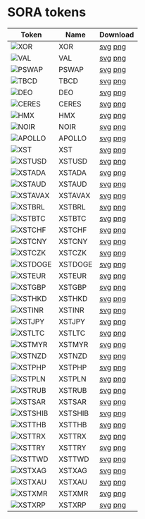 # SORA tokens

| Token                             | Name    | Download                                                  |
| --------------------------------- | ------- | --------------------------------------------------------- |
| ![XOR](./SORA/svg/XOR.svg)        | XOR     | [svg](./SORA/svg/XOR.svg) [png](./SORA/png/XOR.png)       |
| ![VAL](./SORA/svg/VAL.svg)        | VAL     | [svg](./SORA/svg/VAL.svg) [png](./SORA/png/VAL.png)       |
| ![PSWAP](./SORA/svg/PSWAP.svg)    | PSWAP   | [svg](./SORA/svg/PSWAP.svg) [png](./SORA/png/PSWAP.png)   |
| ![TBCD](./SORA/svg/TBCD.svg)      | TBCD    | [svg](./SORA/svg/TBCD.svg) [png](./SORA/png/TBCD.png)     |
| ![DEO](./SORA/svg/DEO.svg)        | DEO     | [svg](./SORA/svg/DEO.svg) [png](./SORA/png/DEO.png)       |
| ![CERES](./SORA/svg/CERES.svg)    | CERES   | [svg](./SORA/svg/CERES.svg) [png](./SORA/png/CERES.png)   |
| ![HMX](./SORA/svg/HMX.svg)        | HMX     | [svg](./SORA/svg/HMX.svg) [png](./SORA/png/HMX.png)       |
| ![NOIR](./SORA/svg/NOIR.svg)      | NOIR    | [svg](./SORA/svg/NOIR.svg) [png](./SORA/png/NOIR.png)     |
| ![APOLLO](./SORA/svg/APOLLO.svg)  | APOLLO  | [svg](./SORA/svg/APOLLO.svg) [png](./SORA/png/APOLLO.png) |
| ![XST](./XST/svg/XST.svg)         | XST     | [svg](./XST/svg/XST.svg) [png](./XST/png/XST.png)         |
| ![XSTUSD](./XST/svg/XSTUSD.svg)   | XSTUSD  | [svg](./XST/svg/XSTUSD.svg) [png](./XST/png/XSTUSD.png)   |
| ![XSTADA](./XST/svg/XSTADA.svg)   | XSTADA  | [svg](./XST/svg/XSTADA.svg) [png](./XST/png/XSTADA.png)   |
| ![XSTAUD](./XST/svg/XSTAUD.svg)   | XSTAUD  | [svg](./XST/svg/XSTAUD.svg) [png](./XST/png/XSTAUD.png)   |
| ![XSTAVAX](./XST/svg/XSTAVAX.svg) | XSTAVAX | [svg](./XST/svg/XSTAVAX.svg) [png](./XST/png/XSTAVAX.png) |
| ![XSTBRL](./XST/svg/XSTBRL.svg)   | XSTBRL  | [svg](./XST/svg/XSTBRL.svg) [png](./XST/png/XSTBRL.png)   |
| ![XSTBTC](./XST/svg/XSTBTC.svg)   | XSTBTC  | [svg](./XST/svg/XSTBTC.svg) [png](./XST/png/XSTBTC.png)   |
| ![XSTCHF](./XST/svg/XSTCHF.svg)   | XSTCHF  | [svg](./XST/svg/XSTCHF.svg) [png](./XST/png/XSTCHF.png)   |
| ![XSTCNY](./XST/svg/XSTCNY.svg)   | XSTCNY  | [svg](./XST/svg/XSTCNY.svg) [png](./XST/png/XSTCNY.png)   |
| ![XSTCZK](./XST/svg/XSTCZK.svg)   | XSTCZK  | [svg](./XST/svg/XSTCZK.svg) [png](./XST/png/XSTCZK.png)   |
| ![XSTDOGE](./XST/svg/XSTDOGE.svg) | XSTDOGE | [svg](./XST/svg/XSTDOGE.svg) [png](./XST/png/XSTDOGE.png) |
| ![XSTEUR](./XST/svg/XSTEUR.svg)   | XSTEUR  | [svg](./XST/svg/XSTEUR.svg) [png](./XST/png/XSTEUR.png)   |
| ![XSTGBP](./XST/svg/XSTGBP.svg)   | XSTGBP  | [svg](./XST/svg/XSTGBP.svg) [png](./XST/png/XSTGBP.png)   |
| ![XSTHKD](./XST/svg/XSTHKD.svg)   | XSTHKD  | [svg](./XST/svg/XSTHKD.svg) [png](./XST/png/XSTHKD.png)   |
| ![XSTINR](./XST/svg/XSTINR.svg)   | XSTINR  | [svg](./XST/svg/XSTINR.svg) [png](./XST/png/XSTINR.png)   |
| ![XSTJPY](./XST/svg/XSTJPY.svg)   | XSTJPY  | [svg](./XST/svg/XSTJPY.svg) [png](./XST/png/XSTJPY.png)   |
| ![XSTLTC](./XST/svg/XSTLTC.svg)   | XSTLTC  | [svg](./XST/svg/XSTLTC.svg) [png](./XST/png/XSTLTC.png)   |
| ![XSTMYR](./XST/svg/XSTMYR.svg)   | XSTMYR  | [svg](./XST/svg/XSTMYR.svg) [png](./XST/png/XSTMYR.png)   |
| ![XSTNZD](./XST/svg/XSTNZD.svg)   | XSTNZD  | [svg](./XST/svg/XSTNZD.svg) [png](./XST/png/XSTNZD.png)   |
| ![XSTPHP](./XST/svg/XSTPHP.svg)   | XSTPHP  | [svg](./XST/svg/XSTPHP.svg) [png](./XST/png/XSTPHP.png)   |
| ![XSTPLN](./XST/svg/XSTPLN.svg)   | XSTPLN  | [svg](./XST/svg/XSTPLN.svg) [png](./XST/png/XSTPLN.png)   |
| ![XSTRUB](./XST/svg/XSTRUB.svg)   | XSTRUB  | [svg](./XST/svg/XSTRUB.svg) [png](./XST/png/XSTRUB.png)   |
| ![XSTSAR](./XST/svg/XSTSAR.svg)   | XSTSAR  | [svg](./XST/svg/XSTSAR.svg) [png](./XST/png/XSTSAR.png)   |
| ![XSTSHIB](./XST/svg/XSTSHIB.svg) | XSTSHIB | [svg](./XST/svg/XSTSHIB.svg) [png](./XST/png/XSTSHIB.png) |
| ![XSTTHB](./XST/svg/XSTTHB.svg)   | XSTTHB  | [svg](./XST/svg/XSTTHB.svg) [png](./XST/png/XSTTHB.png)   |
| ![XSTTRX](./XST/svg/XSTTRX.svg)   | XSTTRX  | [svg](./XST/svg/XSTTRX.svg) [png](./XST/png/XSTTRX.png)   |
| ![XSTTRY](./XST/svg/XSTTRY.svg)   | XSTTRY  | [svg](./XST/svg/XSTTRY.svg) [png](./XST/png/XSTTRY.png)   |
| ![XSTTWD](./XST/svg/XSTTWD.svg)   | XSTTWD  | [svg](./XST/svg/XSTTWD.svg) [png](./XST/png/XSTTWD.png)   |
| ![XSTXAG](./XST/svg/XSTXAG.svg)   | XSTXAG  | [svg](./XST/svg/XSTXAG.svg) [png](./XST/png/XSTXAG.png)   |
| ![XSTXAU](./XST/svg/XSTXAU.svg)   | XSTXAU  | [svg](./XST/svg/XSTXAU.svg) [png](./XST/png/XSTXAU.png)   |
| ![XSTXMR](./XST/svg/XSTXMR.svg)   | XSTXMR  | [svg](./XST/svg/XSTXMR.svg) [png](./XST/png/XSTXMR.png)   |
| ![XSTXRP](./XST/svg/XSTXRP.svg)   | XSTXRP  | [svg](./XST/svg/XSTXRP.svg) [png](./XST/png/XSTXRP.png)   |

